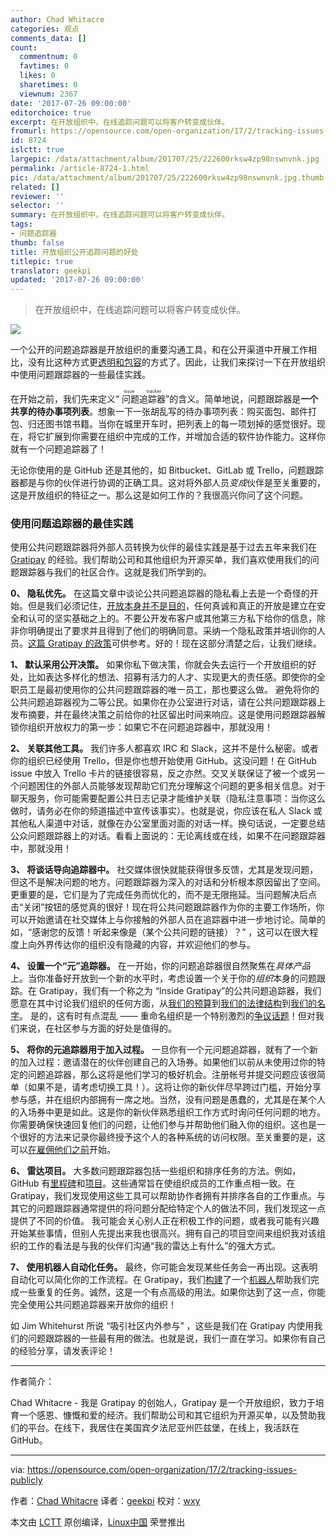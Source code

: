 ```yaml
---
author: Chad Whitacre
categories: 观点
comments_data: []
count:
  commentnum: 0
  favtimes: 0
  likes: 0
  sharetimes: 0
  viewnum: 2367
date: '2017-07-26 09:00:00'
editorchoice: true
excerpt: 在开放组织中，在线追踪问题可以将客户转变成伙伴。
fromurl: https://opensource.com/open-organization/17/2/tracking-issues-publicly
id: 8724
islctt: true
largepic: /data/attachment/album/201707/25/222600rksw4zp98nswnvnk.jpg
permalink: /article-8724-1.html
pic: /data/attachment/album/201707/25/222600rksw4zp98nswnvnk.jpg.thumb.jpg
related: []
reviewer: ''
selector: ''
summary: 在开放组织中，在线追踪问题可以将客户转变成伙伴。
tags:
- 问题追踪器
thumb: false
title: 开放组织公开追踪问题的好处
titlepic: true
translator: geekpi
updated: '2017-07-26 09:00:00'
---
```



> 
> 在开放组织中，在线追踪问题可以将客户转变成伙伴。
> 
> 
> 


![](/data/attachment/album/201707/25/222600rksw4zp98nswnvnk.jpg)


一个公开的问题追踪器是开放组织的重要沟通工具，和在公开渠道中开展工作相比，没有比这种方式更[透明和包容](https://opensource.com/open-organization/resources/open-org-definition)的方式了。因此，让我们来探讨一下在开放组织中使用问题跟踪器的一些最佳实践。


在开始之前，我们先来定义“<ruby> 问题追踪器 <rt>  issue tracker </rt></ruby>”的含义。简单地说，问题跟踪器是**一个共享的待办事项列表**。想象一下一张胡乱写的待办事项列表：购买面包、邮件打包、归还图书馆书籍。当你在城里开车时，把列表上的每一项划掉的感觉很好。现在，将它扩展到你需要在组织中完成的工作，并增加合适的软件协作能力。这样你就有一个问题追踪器了！


无论你使用的是 GitHub 还是其他的，如 Bitbucket、GitLab 或 Trello，问题跟踪器都是与你的伙伴进行协调的正确工具。这对将外部人员*变成*伙伴是至关重要的，这是开放组织的特征之一。那么这是如何工作的？我很高兴你问了这个问题。


### 使用问题追踪器的最佳实践


使用公共问题跟踪器将外部人员转换为伙伴的最佳实践是基于过去五年来我们在 [Gratipay](https://gratipay.com/) 的经验。我们帮助公司和其他组织为开源买单，我们喜欢使用我们的问题跟踪器与我们的社区合作。这就是我们所学到的。


**0、 隐私优先。** 在这篇文章中谈论公共问题追踪器的隐私看上去是一个奇怪的开始。但是我们必须记住，[开放本身并不是目的](https://opensource.com/open-organization/16/9/openness-means-to-what-end)，任何真诚和真正的开放是建立在安全和认可的坚实基础之上的。不要公开发布客户或其他第三方私下给你的信息，除非你明确提出了要求并且得到了他们的明确同意。采纳一个隐私政策并培训你的人员。[这篇 Gratipay 的政策](http://inside.gratipay.com/howto/seek-consent)可供参考。好的！现在这部分清楚之后，让我们继续。


**1、 默认采用公开决策。** 如果你私下做决策，你就会失去运行一个开放组织的好处，比如表达多样化的想法、招募有活力的人才、实现更大的责任感。即使你的全职员工是最初使用你的公共问题跟踪器的唯一员工，那也要这么做。 避免将你的公共问题追踪器视为二等公民。如果你在办公室进行对话，请在公共问题跟踪器上发布摘要，并在最终决策之前给你的社区留出时间来响应。这是使用问题跟踪器解锁你组织开放权力的第一步：如果它不在问题追踪器中，那就没用！


**2、 关联其他工具。** 我们许多人都喜欢 IRC 和 Slack，这并不是什么秘密。或者你的组织已经使用 Trello，但是你也想开始使用 GitHub。这没问题！在 GitHub issue 中放入 Trello 卡片的链接很容易，反之亦然。交叉关联保证了被一个或另一个问题困住的外部人员能够发现帮助它们充分理解这个问题的更多相关信息。对于聊天服务，你可能需要配置公共日志记录才能维护关联（隐私注意事项：当你这么做时，请务必在你的频道描述中宣传该事实）。也就是说，你应该在私人 Slack 或其他私人渠道中对话，就像在办公室里面对面的对话一样。换句话说，一定要总结公众问题跟踪器上的对话。看看上面说的：无论离线或在线，如果不在问题跟踪器中，那就没用！


**3、 将谈话导向追踪器中。** 社交媒体很快就能获得很多反馈，尤其是发现问题，但这不是解决问题的地方。问题跟踪器为深入的对话和分析根本原因留出了空间。更重要的是，它们是为了完成任务而优化的，而不是无限拖延。当问题解决后点击“关闭”按钮的感觉真的很好！现在将公共问题跟踪器作为你的主要工作场所，你可以开始邀请在社交媒体上与你接触的外部人员在追踪器中进一步地讨论。简单的如，“感谢您的反馈！听起来像是（某个公共问题的链接）？” ，这可以在很大程度上向外界传达你的组织没有隐藏的内容，并欢迎他们的参与。


**4、 设置一个“元”追踪器。** 在一开始，你的问题追踪器很自然聚焦在*具体产品*上。当你准备好开放到一个新的水平时，考虑设置一个关于你的*组织*本身的问题跟踪。在 Gratipay，我们有一个称之为 “Inside Gratipay”的公共问题追踪器，我们愿意在其中讨论我们组织的任何方面，从[我们的预算](https://github.com/gratipay/inside.gratipay.com/issues/928)到[我们的法律结构](https://github.com/gratipay/inside.gratipay.com/issues/72)到[我们的名字](https://github.com/gratipay/inside.gratipay.com/issues/73)。 是的，这有时有点混乱 —— 重命名组织是一个特别激烈的[争议话题](http://bikeshed.com/)！但对我们来说，在社区参与方面的好处是值得的。


**5、 将你的元追踪器用于加入过程。** 一旦你有一个元问题追踪器，就有了一个新的加入过程：邀请潜在的伙伴创建自己的入场券。如果他们以前从未使用过你的特定的问题追踪器，那么这将是他们学习的极好机会。注册帐号并提交问题应该很简单（如果不是，请考虑切换工具！）。这将让你的新伙伴尽早跨过门槛，开始分享参与感，并在组织内部拥有一席之地。当然，没有问题是愚蠢的，尤其是在某个人的入场券中更是如此。这是你的新伙伴熟悉组织工作方式时询问任何问题的地方。你需要确保快速回复他们的问题，让他们参与并帮助他们融入你的组织。这也是一个很好的方法来记录你最终授予这个人的各种系统的访问权限。至关重要的是，这可以[在雇佣他们之前](https://opensource.com/open-organization/16/5/employees-let-them-hire-themselves)开始。


**6、 雷达项目。** 大多数问题跟踪器包括一些组织和排序任务的方法。例如，GitHub 有[里程碑](https://help.github.com/articles/creating-and-editing-milestones-for-issues-and-pull-requests/)和[项目](https://help.github.com/articles/about-projects/)。这些通常旨在使组织成员的工作重点相一致。在 Gratipay，我们发现使用这些工具可以帮助协作者拥有并排序各自的工作重点。与其它的问题跟踪器通常提供的将问题分配给特定个人的做法不同，我们发现这一点提供了不同的价值。 我可能会关心别人正在积极工作的问题，或者我可能有兴趣开始某些事情，但别人先提出来我也很高兴。拥有自己的项目空间来组织我对该组织的工作的看法是与我的伙伴们沟通“我的雷达上有什么”的强大方式。


**7、 使用机器人自动化任务。** 最终，你可能会发现某些任务会一再出现。这表明自动化可以简化你的工作流程。在 Gratipay，我们[构建](https://github.com/gratipay/bot)了一个[机器人](https://github.com/gratipay-bot)帮助我们完成一些重复的任务。诚然，这是一个有点高级的用法。如果你达到了这一点，你能完全使用公共问题追踪器来开放你的组织！


如 Jim Whitehurst 所说 “吸引社区内外参与” ，这些是我们在 Gratipay 内使用我们的问题跟踪器的一些最有用的做法。也就是说，我们一直在学习。如果你有自己的经验分享，请发表评论！




---


作者简介：


Chad Whitacre - 我是 Gratipay 的创始人，Gratipay 是一个开放组织，致力于培育一个感恩、慷慨和爱的经济。我们帮助公司和其它组织为开源买单，以及赞助我们的平台。在线下，我居住在美国宾夕法尼亚州匹兹堡，在线上，我活跃在 GitHub。




---


via: <https://opensource.com/open-organization/17/2/tracking-issues-publicly>


作者：[Chad Whitacre](https://opensource.com/users/whit537) 译者：[geekpi](https://github.com/geekpi) 校对：[wxy](https://github.com/wxy)


本文由 [LCTT](https://github.com/LCTT/TranslateProject) 原创编译，[Linux中国](https://linux.cn/) 荣誉推出